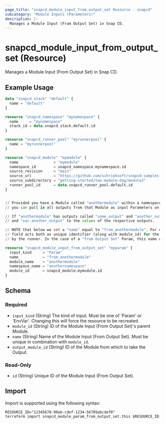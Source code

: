 ```yaml
---
page_title: "snapcd_module_input_from_output_set Resource - snapcd"
subcategory: "Module Inputs (Parameters)"
description: |-
  Manages a Module Input (From Output Set) in Snap CD.
---
```


# snapcd_module_input_from_output_set (Resource)

Manages a Module Input (From Output Set) in Snap CD.


## Example Usage

```terraform
data "snapcd_stack" "default" {
  name = "default"
}

resource "snapcd_namespace" "mynamespace" {
  name     = "mynamespace"
  stack_id = data.snapcd_stack.default.id
}

resource "snapcd_runner_pool" "myrunnerpool" {
  name = "myrunnerpool"
}

resource "snapcd_module" "mymodule" {
  name                = "mymodule"
  namespace_id        = snapcd_namespace.mynamespace.id
  source_revision     = "main"
  source_url          = "https://github.com/schrieksoft/snapcd-samples.git"
  source_subdirectory = "getting-started/two-module-dag/module2"
  runner_pool_id      = data.snapcd_runner_pool.default.id
}


// Provided you have a Module called "anothermodule" within a namespace called "anothernamespace" (within the same Stack as "mymodule"), 
// you can pull in all outputs from that Module as input Parameters on "mymodule".

// If "anothermodule" has outputs called "some_output" and "another_output", then the Runner will set the Params "var.some_output"
// and "var.another_output" to the values of the respective outputs.

// NOTE that below we set a "name" equal to "from_anothermodule". For other inputs (from Literal, from Output, from Secret etc.) the "name"
// field acts both as unique identifier (along with module_id) for the database entity, as well as determining the name the Param takes when used
// by the runner. In the case of a "from Output Set" Param, this name only acts as unique identifier and plays no further role.

resource "snapcd_module_input_from_output_set" "myparam" {
  input_kind     = "Param"
  name           = "from_anothermodule"
  module_name    = "anothermodule"
  namespace_name = "anothernamespace"
  module_id      = snapcd_module.mymodule.id
}
```

<!-- schema generated by tfplugindocs -->
## Schema

### Required

- `input_kind` (String) The kind of input. Must be one of 'Param' or 'EnvVar'. Changing this will force the resource to be recreated.
- `module_id` (String) ID of the Module Input (From Output Set)'s parent Module.
- `name` (String) Name of the Module Input (From Output Set).  Must be unique in combination with `module_id`.
- `output_module_id` (String) ID of the Module from which to take the Output.

### Read-Only

- `id` (String) Unique ID of the Module Input (From Output Set).

## Import

Import is supported using the following syntax:

```shell
RESOURCE_ID="12345678-90ab-cdef-1234-56789abcdef0"
terraform import snapcd_module_param_from_output_set.this $RESOURCE_ID
```
